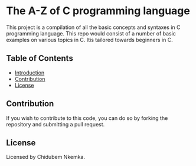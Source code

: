 # The A-Z of C programming language

This project is a compilation of all the basic concepts and syntaxes in C programming language. 
This repo would consist of a number of basic examples on various topics in C. Itis tailored towards beginners in C. 

## Table of Contents

- [Introduction](#introduction)
- [Contribution](#contribution)
- [License](#license)

## Contribution

If you wish to contribute to this code, you can do so by forking the repository and submitting a pull request.

## License

Licensed by Chidubem Nkemka.

